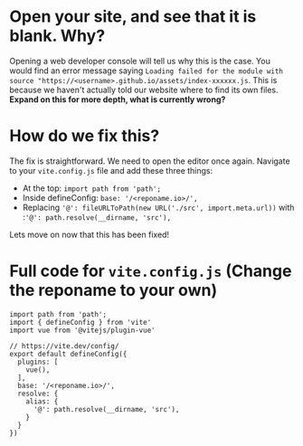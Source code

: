 # Open your site, and see that it is blank. Why?

Opening a web developer console will tell us why this is the case. You would find an error message saying `Loading failed for the module with source "https://<username>.github.io/assets/index-xxxxxx.js`. This is because we haven't actually told our website where to find its own files. **Expand on this for more depth, what is currently wrong?**

# How do we fix this?

The fix is straightforward. We need to open the editor once again. Navigate to your `vite.config.js` file and add these three things: 

- At the top: `import path from 'path';`
- Inside defineConfig: `base: '/<reponame.io>/',`
- Replacing `'@': fileURLToPath(new URL('./src', import.meta.url))`  with :`'@': path.resolve(__dirname, 'src'),`

Lets move on now that this has been fixed!

# Full code for `vite.config.js` (Change the reponame to your own)
```
import path from 'path';
import { defineConfig } from 'vite'
import vue from '@vitejs/plugin-vue'

// https://vite.dev/config/
export default defineConfig({
  plugins: [
    vue(),
  ],
  base: '/<reponame.io>/',
  resolve: {
    alias: {
      '@': path.resolve(__dirname, 'src'),
    }
  }
})
```